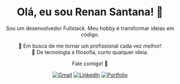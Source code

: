 <div align="center">
  <h1>Olá, eu sou Renan Santana! 👋</h1>
  <p>
    Sou um desenvolvedor Fullstack. Meu hobby é transformar ideias em código.
  </p>
  <p>
    🔭 Em busca de me tornar um profissional cada vez melhor! <br>
    💬 De tecnologia a filosofia, curto qualquer ideia.
  </p>

  <p>Fale comigo! 🤙</p>
  <a href="mailto:renan@sant.dev.br"><img src="https://img.shields.io/badge/Email-D14836?style=for-the-badge&logoColor=white" alt="Gmail"/></a>
  <a href="https://linkedin.com/in/renanstds" target="_blank"><img src="https://img.shields.io/badge/LinkedIn-0077B5?style=for-the-badge&logo=linkedin&logoColor=white" alt="LinkedIn"/></a>
  <a href="https://sant.dev.br" target="_blank"><img src="https://img.shields.io/badge/Portfolio-333?style=for-the-badge&logoColor=61DAFB" alt="Portfolio"/></a>
</div>
